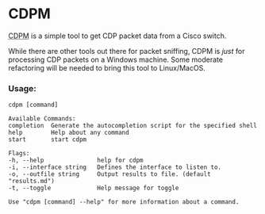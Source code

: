 # CDPM

<abbr title='Cisco Discovery Packet Monitor'>CDPM</abbr> is a simple tool to get CDP packet data from a Cisco switch. 

While there are other tools out there for packet sniffing, CDPM is *just* for processing CDP packets on a Windows machine. Some moderate refactoring will be needed to bring this tool to Linux/MacOS.
### Usage:
```
cdpm [command]

Available Commands:
completion  Generate the autocompletion script for the specified shell
help        Help about any command
start       start cdpm

Flags:
-h, --help               help for cdpm
-i, --interface string   Defines the interface to listen to.
-o, --outfile string     Output results to file. (default "results.md")
-t, --toggle             Help message for toggle

Use "cdpm [command] --help" for more information about a command.
```